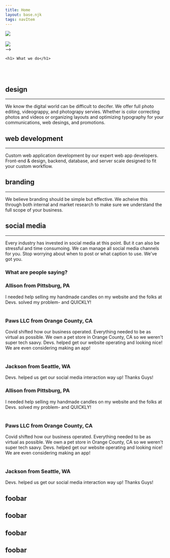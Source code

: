 ```yaml
---
title: Home
layout: base.njk
tags: navItem
---
```


<main>
  <body>
<!--   row 1 - tagline -->
<!--   <div class="grid2"> -->
  
<section class="def1"><div class="headshot">

<img src="/images/headshot22.png" style="width=100%" class="newshot">
<!-- <div> -->
 <br><br><img src="/images/widelogo.png" class="logoz"> 

<!-- Lorem ipsum dolor sit, amet consectetur adipisicing elit. Accusamus consequatur laudantium quasi odit vitae velit deserunt voluptatibus iste, nostrum quia, provident saepe, enim voluptas. Non voluptas consequatur provident laudantium neque?<br>
    Lorem ipsum dolor sit amet consectetur adipisicing elit. Consequuntur temporibus, sit suscipit quidem, libero quos illum aliquam pariatur corrupti perspiciatis dolores quod deserunt cupiditate adipisci ipsam assumenda aspernatur. Eius, tenetur? -->
</div>

<!-- 
    Lorem ipsum dolor sit, amet consectetur adipisicing elit. Accusamus consequatur laudantium quasi odit vitae velit deserunt voluptatibus iste, nostrum quia, provident saepe, enim voluptas. Non voluptas consequatur provident laudantium neque?<br>
    Lorem ipsum dolor sit amet consectetur adipisicing elit. Consequuntur temporibus, sit suscipit quidem, libero quos illum aliquam pariatur corrupti perspiciatis dolores quod deserunt cupiditate adipisci ipsam assumenda aspernatur. Eius, tenetur? -->
  <!-- </div> -->
  <!-- <div class="bluehand"><img src="/images/techhand.jpeg"></div> -->
<!-- <div class="headshot">
<img src="/images/headshot22.png" style="width=100%" class="newshot">
<br><center><h2>Joseph Huckabee</h2>
 <h3>Lead Developer and Designer</h3></center>
 <!-- </div> -->
</div> 
</section> -->
 <!-- </section>
 </div> -->
    
 <div class="container reveal fade-bottom">
  <section class="grid2">
  
    <h1> What we do</h1>
<br><br>
<!--   grid for skills cards -->
<div class="card">
  <h2>design</h2>
  <hr>
We know the digital world can be difficult to decifer. We offer full photo editing, videograppy, and photograpy servies. Whether is color correcting photos and videos or organizing layouts and optimizing typography for your communications, web desings, and promotions.
</div>

<div class="card">
<h2>web development</h2>
  <hr>
Custom web application development by our expert web app developers. Front-end & design, backend, database, and server scale designed to fit your custom workflow.
</div>

<div class="card">
<h2>branding</h2>
  <hr>
We believe branding should be simple but effective. We acheive this through both internal and market research to make sure we understand the full scope of your business.
</div>

<div class="card">
<h2>social media</h2>
  <hr>
Every industry has invested in social media at this point. But it can also be stressful and time consumoing. We can manage all social media channels for you. Stop worrying about when to post or what caption to use. We've got you.

</div>
  </section>
  </div>

<section class="def">
 <section class="grid3">
   <div class="card">
<h1>What are people saying?</h1>
   </div>
   <div class="card">
      <h3>Allison from Pittsburg, PA</h3>
      I needed help selling my handmade candles on my website and the folks at Devs. solved my problem- and QUICKLY!
<br><br>
      <h3>Paws LLC from Orange County, CA</h3>
      Covid shifted how our business operated. Everything needed to be as virtual as possible. We own a pet store in Orange County, CA so we weren't super tech saavy. Devs. helped get our website operating and looking nice! We are even considering making an app!
 <br><br>
<h3>Jackson from Seattle, WA</h3>Devs. helped us get our social media interaction way up! 
      Thanks Guys!
       <h3>Allison from Pittsburg, PA</h3>
      I needed help selling my handmade candles on my website and the folks at Devs. solved my problem- and QUICKLY!
<br><br>
      <h3>Paws LLC from Orange County, CA</h3>
      Covid shifted how our business operated. Everything needed to be as virtual as possible. We own a pet store in Orange County, CA so we weren't super tech saavy. Devs. helped get our website operating and looking nice! We are even considering making an app!
 <br><br>
<h3>Jackson from Seattle, WA</h3>Devs. helped us get our social media interaction way up! 
      Thanks Guys!
    </div>
 </section>
</section>


<section class="yellow"><h1>foobar</h1></section>
<section class="tag red"><h1>foobar</h1></section>
<section class="tag blue"><h1>foobar</h1></section>
<section class="tag green"><h1>foobar</h1></section>
  </body>
</main>